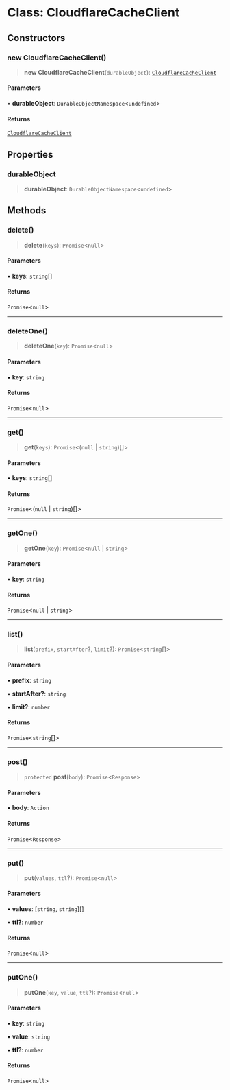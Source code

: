 # Class: CloudflareCacheClient

## Constructors

### new CloudflareCacheClient()

> **new CloudflareCacheClient**(`durableObject`): [`CloudflareCacheClient`](CloudflareCacheClient.md)

#### Parameters

• **durableObject**: `DurableObjectNamespace`\<`undefined`\>

#### Returns

[`CloudflareCacheClient`](CloudflareCacheClient.md)

## Properties

### durableObject

> **durableObject**: `DurableObjectNamespace`\<`undefined`\>

## Methods

### delete()

> **delete**(`keys`): `Promise`\<`null`\>

#### Parameters

• **keys**: `string`[]

#### Returns

`Promise`\<`null`\>

***

### deleteOne()

> **deleteOne**(`key`): `Promise`\<`null`\>

#### Parameters

• **key**: `string`

#### Returns

`Promise`\<`null`\>

***

### get()

> **get**(`keys`): `Promise`\<(`null` \| `string`)[]\>

#### Parameters

• **keys**: `string`[]

#### Returns

`Promise`\<(`null` \| `string`)[]\>

***

### getOne()

> **getOne**(`key`): `Promise`\<`null` \| `string`\>

#### Parameters

• **key**: `string`

#### Returns

`Promise`\<`null` \| `string`\>

***

### list()

> **list**(`prefix`, `startAfter`?, `limit`?): `Promise`\<`string`[]\>

#### Parameters

• **prefix**: `string`

• **startAfter?**: `string`

• **limit?**: `number`

#### Returns

`Promise`\<`string`[]\>

***

### post()

> `protected` **post**(`body`): `Promise`\<`Response`\>

#### Parameters

• **body**: `Action`

#### Returns

`Promise`\<`Response`\>

***

### put()

> **put**(`values`, `ttl`?): `Promise`\<`null`\>

#### Parameters

• **values**: [`string`, `string`][]

• **ttl?**: `number`

#### Returns

`Promise`\<`null`\>

***

### putOne()

> **putOne**(`key`, `value`, `ttl`?): `Promise`\<`null`\>

#### Parameters

• **key**: `string`

• **value**: `string`

• **ttl?**: `number`

#### Returns

`Promise`\<`null`\>
